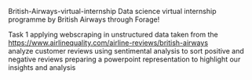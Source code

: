 British-Airways-virtual-internship
Data science virtual internship programme by British Airways through Forage!

Task 1
applying webscraping in unstructured data taken from the https://www.airlinequality.com/airline-reviews/british-airways  
analyze customer reviews using sentimental analysis to sort positive and negative reviews
preparing a powerpoint representation to highlight our insights and analysis
